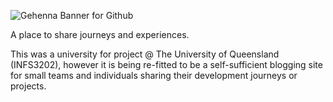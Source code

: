 ![Gehenna Banner for Github](https://user-images.githubusercontent.com/99398403/225961681-7da19e2e-ef26-422d-833f-1deaa89e6846.png)

A place to share journeys and experiences.

This was a university for project @ The University of Queensland (INFS3202), however it is being re-fitted to be a self-sufficient blogging site for small teams and individuals sharing their development journeys or projects.
